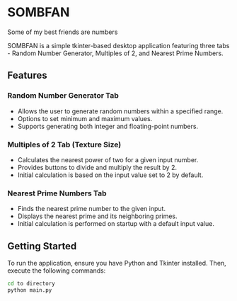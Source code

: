 # SOMBFAN
Some of my best friends are numbers

SOMBFAN is a simple tkinter-based desktop application featuring three tabs - Random Number Generator, Multiples of 2, and Nearest Prime Numbers.


## Features

### Random Number Generator Tab
- Allows the user to generate random numbers within a specified range.
- Options to set minimum and maximum values.
- Supports generating both integer and floating-point numbers.

### Multiples of 2 Tab (Texture Size)
- Calculates the nearest power of two for a given input number.
- Provides buttons to divide and multiply the result by 2.
- Initial calculation is based on the input value set to 2 by default.

### Nearest Prime Numbers Tab
- Finds the nearest prime number to the given input.
- Displays the nearest prime and its neighboring primes.
- Initial calculation is performed on startup with a default input value.

## Getting Started

To run the application, ensure you have Python and Tkinter installed. Then, execute the following commands:

```bash
cd to directory
python main.py
